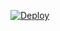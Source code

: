 [![Deploy](https://www.herokucdn.com/deploy/button.svg)](https://dashboard.heroku.com/new?template=https://github.com/RAHUL112KAPOOR/Mirror-Magneto/tree/main)
